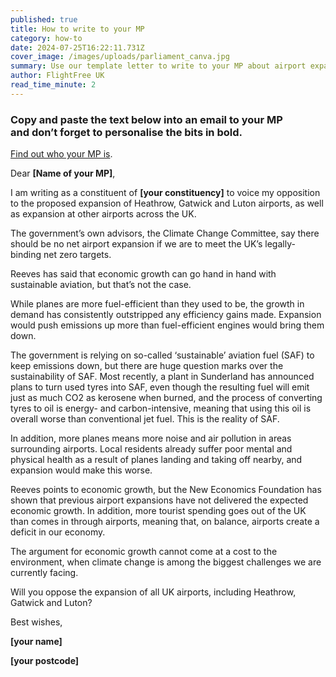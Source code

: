 ```yaml
---
published: true
title: How to write to your MP
category: how-to
date: 2024-07-25T16:22:11.731Z
cover_image: /images/uploads/parliament_canva.jpg
summary: Use our template letter to write to your MP about airport expansion
author: FlightFree UK
read_time_minute: 2
---
```

### Copy and paste the text below into an email to your MP and **don’t forget to personalise the bits in bold.**

[Find out who your MP is](https://www.theyworkforyou.com/).

Dear **\[Name of your MP]**,

I am writing as a constituent of **\[your constituency]** to voice my opposition to the proposed expansion of Heathrow, Gatwick and Luton airports, as well as expansion at other airports across the UK.

The government’s own advisors, the Climate Change Committee, say there should be no net airport expansion if we are to meet the UK’s legally-binding net zero targets. 

Reeves has said that economic growth can go hand in hand with sustainable aviation, but that’s not the case.

While planes are more fuel-efficient than they used to be, the growth in demand has consistently outstripped any efficiency gains made. Expansion would push emissions up more than fuel-efficient engines would bring them down.

The government is relying on so-called ‘sustainable’ aviation fuel (SAF) to keep emissions down, but there are huge question marks over the sustainability of SAF. Most recently, a plant in Sunderland has announced plans to turn used tyres into SAF, even though the resulting fuel will emit just as much CO2 as kerosene when burned, and the process of converting tyres to oil is energy- and carbon-intensive, meaning that using this oil is overall worse than conventional jet fuel. This is the reality of SAF.

In addition, more planes means more noise and air pollution in areas surrounding airports. Local residents already suffer poor mental and physical health as a result of planes landing and taking off nearby, and expansion would make this worse.

Reeves points to economic growth, but the New Economics Foundation has shown that previous airport expansions have not delivered the expected economic growth. In addition, more tourist spending goes out of the UK than comes in through airports, meaning that, on balance, airports create a deficit in our economy.

The argument for economic growth cannot come at a cost to the environment, when climate change is among the biggest challenges we are currently facing. 

Will you oppose the expansion of all UK airports, including Heathrow, Gatwick and Luton?

Best wishes,

**\[your name]**

**\[your postcode]**